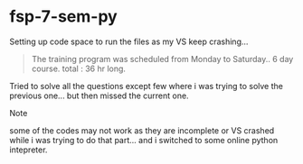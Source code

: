# fsp-7-sem-py

Setting up code space to run the files as my VS keep crashing...

> The training program was scheduled from Monday to Saturday..
> 6 day course. total : 36 hr long.

Tried to solve all the questions except few where i was trying to solve the previous one... but then missed the current one. 
>[!note]
> some of the codes may not work as they are incomplete or VS crashed while i was trying to do that part... and i switched to some online python intepreter.
